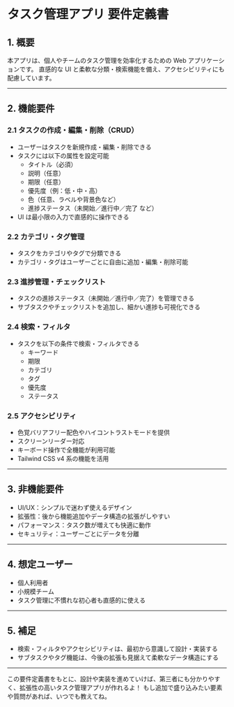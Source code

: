 # タスク管理アプリ 要件定義書

## 1. 概要

本アプリは、個人やチームのタスク管理を効率化するための Web アプリケーションです。
直感的な UI と柔軟な分類・検索機能を備え、アクセシビリティにも配慮しています。

---

## 2. 機能要件

### 2.1 タスクの作成・編集・削除（CRUD）

-   ユーザーはタスクを新規作成・編集・削除できる
-   タスクには以下の属性を設定可能
    -   タイトル（必須）
    -   説明（任意）
    -   期限（任意）
    -   優先度（例：低・中・高）
    -   色（任意、ラベルや背景色など）
    -   進捗ステータス（未開始／進行中／完了 など）
-   UI は最小限の入力で直感的に操作できる

### 2.2 カテゴリ・タグ管理

-   タスクをカテゴリやタグで分類できる
-   カテゴリ・タグはユーザーごとに自由に追加・編集・削除可能

### 2.3 進捗管理・チェックリスト

-   タスクの進捗ステータス（未開始／進行中／完了）を管理できる
-   サブタスクやチェックリストを追加し、細かい進捗も可視化できる

### 2.4 検索・フィルタ

-   タスクを以下の条件で検索・フィルタできる
    -   キーワード
    -   期限
    -   カテゴリ
    -   タグ
    -   優先度
    -   ステータス

### 2.5 アクセシビリティ

-   色覚バリアフリー配色やハイコントラストモードを提供
-   スクリーンリーダー対応
-   キーボード操作で全機能が利用可能
-   Tailwind CSS v4 系の機能を活用

---

## 3. 非機能要件

-   UI/UX：シンプルで迷わず使えるデザイン
-   拡張性：後から機能追加やデータ構造の拡張がしやすい
-   パフォーマンス：タスク数が増えても快適に動作
-   セキュリティ：ユーザーごとにデータを分離

---

## 4. 想定ユーザー

-   個人利用者
-   小規模チーム
-   タスク管理に不慣れな初心者も直感的に使える

---

## 5. 補足

-   検索・フィルタやアクセシビリティは、最初から意識して設計・実装する
-   サブタスクやタグ機能は、今後の拡張も見据えて柔軟なデータ構造にする

---

この要件定義書をもとに、設計や実装を進めていけば、第三者にも分かりやすく、拡張性の高いタスク管理アプリが作れるよ！
もし追加で盛り込みたい要素や質問があれば、いつでも教えてね。
